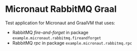 # Micronaut RabbitMQ Graal #

Test application for Micronaut and GraalVM that uses:

- RabbitMQ _fire-and-forget_ in package `example.micronaut.rabbitmq.fireandforget`
- RabbitMQ _rpc_ in package `example.micronaut.rabbitmq.rpc`
